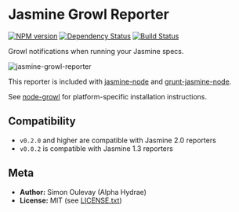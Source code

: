# Jasmine Growl Reporter

[![NPM version](https://badge.fury.io/js/jasmine-growl-reporter.png)](http://badge.fury.io/js/jasmine-growl-reporter)
[![Dependency Status](https://gemnasium.com/AlphaHydrae/jasmine-growl-reporter.png)](https://gemnasium.com/AlphaHydrae/jasmine-growl-reporter)
[![Build Status](https://secure.travis-ci.org/AlphaHydrae/jasmine-growl-reporter.png)](http://travis-ci.org/AlphaHydrae/jasmine-growl-reporter)

Growl notifications when running your Jasmine specs.

![jasmine-growl-reporter](https://raw.github.com/AlphaHydrae/jasmine-growl-reporter/master/res/screenshot.png)

This reporter is included with [jasmine-node](https://github.com/mhevery/jasmine-node) and [grunt-jasmine-node](https://github.com/jasmine-contrib/grunt-jasmine-node).

See [node-growl](https://github.com/visionmedia/node-growl) for platform-specific installation instructions.

## Compatibility

* `v0.2.0` and higher are compatible with Jasmine 2.0 reporters
* `v0.0.2` is compatible with Jasmine 1.3 reporters

## Meta

* **Author:** Simon Oulevay (Alpha Hydrae)
* **License:** MIT (see [LICENSE.txt](https://raw.github.com/AlphaHydrae/jasmine-growl-reporter/master/LICENSE.txt))
